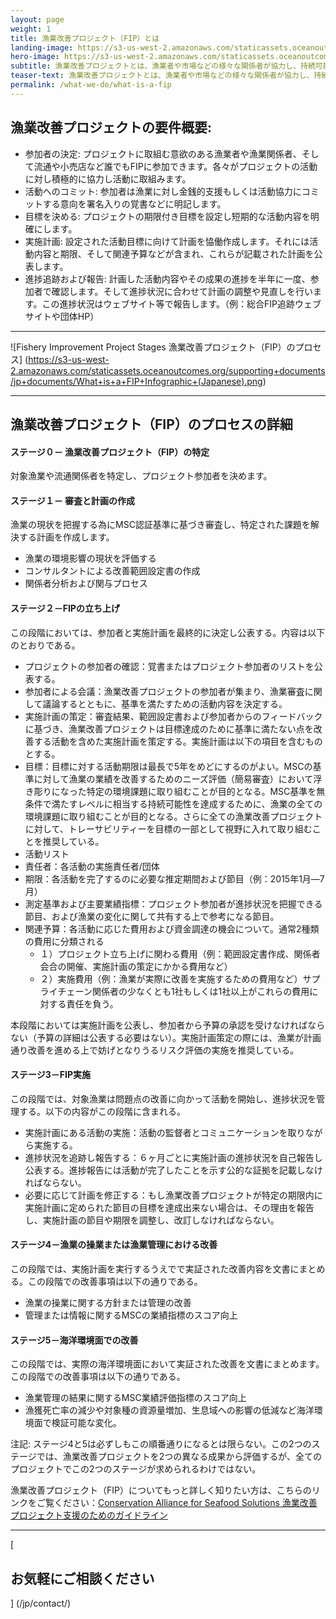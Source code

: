 ```yaml
---
layout: page 
weight: 1
title: 漁業改善プロジェクト（FIP）とは
landing-image: https://s3-us-west-2.amazonaws.com/staticassets.oceanoutcomes.org/rollover+images/testimonials-hover.jpg
hero-image: https://s3-us-west-2.amazonaws.com/staticassets.oceanoutcomes.org/hero+photos/japanese-whatisafip.jpg
subtitle: 漁業改善プロジェクトとは、漁業者や市場などの様々な関係者が協力し、持続可能な漁業を目指すプロジェクトです。
teaser-text: 漁業改善プロジェクトとは、漁業者や市場などの様々な関係者が協力し、持続可能な漁業を目指すプロジェクトです。
permalink: /what-we-do/what-is-a-fip
---
```


<h2>漁業改善プロジェクトの要件概要:</h2>

* 参加者の決定: プロジェクトに取組む意欲のある漁業者や漁業関係者、そして流通や小売店など誰でもFIPに参加できます。各々がプロジェクトの活動に対し積極的に協力し活動に取組みます。
* 活動へのコミット: 参加者は漁業に対し金銭的支援もしくは活動協力にコミットする意向を署名入りの覚書などに明記します。
* 目標を決める: プロジェクトの期限付き目標を設定し短期的な活動内容を明確にします。
* 実施計画: 設定された活動目標に向けて計画を恊働作成します。それには活動内容と期限、そして関連予算などが含まれ、これらが記載された計画を公表します。
* 進捗追跡および報告: 計画した活動内容やその成果の進捗を半年に一度、参加者で確認します。そして進捗状況に合わせて計画の調整や見直しを行います。この進捗状況はウェブサイト等で報告します。（例：総合FIP追跡ウェブサイトや団体HP）

---

![Fishery Improvement Project Stages 漁業改善プロジェクト（FIP）のプロセス] (https://s3-us-west-2.amazonaws.com/staticassets.oceanoutcomes.org/supporting+documents/jp+documents/What+is+a+FIP+Infographic+(Japanese).png)

---

<h2>漁業改善プロジェクト（FIP）のプロセスの詳細</h2>

<h4>ステージ０－ 漁業改善プロジェクト（FIP）の特定</h4>
対象漁業や流通関係者を特定し、プロジェクト参加者を決めます。

<h4>ステージ１－ 審査と計画の作成</h4>
漁業の現状を把握する為にMSC認証基準に基づき審査し、特定された課題を解決する計画を作成します。

 * 漁業の環境影響の現状を評価する
 * コンサルタントによる改善範囲設定書の作成
 * 関係者分析および関与プロセス
 
<h4>ステージ２－FIPの立ち上げ</h4>
この段階においては、参加者と実施計画を最終的に決定し公表する。内容は以下のとおりである。

 * プロジェクトの参加者の確認：覚書またはプロジェクト参加者のリストを公表する。
 * 参加者による会議：漁業改善プロジェクトの参加者が集まり、漁業審査に関して議論するとともに、基準を満たすための活動内容を決定する。
 * 実施計画の策定：審査結果、範囲設定書および参加者からのフィードバックに基づき、漁業改善プロジェクトは目標達成のために基準に満たない点を改善する活動を含めた実施計画を策定する。実施計画は以下の項目を含むものとする。
  * 目標：目標に対する活動期限は最長で5年をめどにするのがよい。MSCの基準に対して漁業の業績を改善するためのニーズ評価（簡易審査）において浮き彫りになった特定の環境課題に取り組むことが目的となる。MSC基準を無条件で満たすレベルに相当する持続可能性を達成するために、漁業の全ての環境課題に取り組むことが目的となる。さらに全ての漁業改善プロジェクトに対して、トレーサビリティーを目標の一部として視野に入れて取り組むことを推奨している。
  * 活動リスト
  * 責任者：各活動の実施責任者/団体
  * 期限：各活動を完了するのに必要な推定期間および節目（例：2015年1月―7月）
  * 測定基準および主要業績指標：プロジェクト参加者が進捗状況を把握できる節目、および漁業の変化に関して共有する上で参考になる節目。
  * 関連予算：各活動に応じた費用および資金調達の機会について。通常2種類の費用に分類される
    * １）プロジェクト立ち上げに関わる費用（例：範囲設定書作成、関係者会合の開催、実施計画の策定にかかる費用など）
    * ２）実施費用（例：漁業が実際に改善を実施するための費用など）サプライチェーン関係者の少なくとも1社もしくは1社以上がこれらの費用に対する責任を負う。

本段階においては実施計画を公表し、参加者から予算の承認を受けなければならない（予算の詳細は公表する必要はない）。実施計画策定の際には、漁業が計画通り改善を進める上で妨げとなりうるリスク評価の実施を推奨している。

<h4>ステージ3－FIP実施</h4>
この段階では、対象漁業は問題点の改善に向かって活動を開始し、進捗状況を管理する。以下の内容がこの段階に含まれる。

 * 実施計画にある活動の実施：活動の監督者とコミュニケーションを取りながら実施する。
 * 進捗状況を追跡し報告する：６ヶ月ごとに実施計画の進捗状況を自己報告し公表する。進捗報告には活動が完了したことを示す公的な証拠を記載しなければならない。
 * 必要に応じて計画を修正する：もし漁業改善プロジェクトが特定の期限内に実施計画に定められた節目の目標を達成出来ない場合は、その理由を報告し、実施計画の節目や期限を調整し、改訂しなければならない。

<h4>ステージ4－漁業の操業または漁業管理における改善</h4>
この段階では、実施計画を実行するうえでで実証された改善内容を文書にまとめる。この段階での改善事項は以下の通りである。

 * 漁業の操業に関する方針または管理の改善
 * 管理または情報に関するMSCの業績指標のスコア向上
 
<h4>ステージ5－海洋環境面での改善</h4>
この段階では、実際の海洋環境面において実証された改善を文書にまとめます。この段階での改善事項は以下の通りである。

 * 漁業管理の結果に関するMSC業績評価指標のスコア向上
 * 漁獲死亡率の減少や対象種の資源量増加、生息域への影響の低減など海洋環境面で検証可能な変化。

注記: ステージ4と5は必ずしもこの順番通りになるとは限らない。この2つのステージでは、漁業改善プロジェクトを2つの異なる成果から評価するが、全てのプロジェクトでこの2つのステージが求められるわけではない。

漁業改善プロジェクト（FIP）についてもっと詳しく知りたい方は、こちらのリンクをご覧ください：<a href="https://s3-us-west-2.amazonaws.com/staticassets.oceanoutcomes.org/supporting+documents/jp+documents/JPAllianceFIPGuidelines-FINAL2-10-15.pdf" target="_blank">Conservation Alliance for Seafood Solutions 漁業改善プロジェクト支援のためのガイドライン</a>

---

[<h2>お気軽にご相談ください</h2>] (/jp/contact/)
